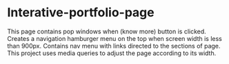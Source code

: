 # Interative-portfolio-page
This page contains pop windows when (know more) button is clicked. Creates a navigation hamburger menu on the top when screen width is less than 900px. Contains nav menu with links directed to the sections of page.
This project uses media queries to adjust the page according to its width.
